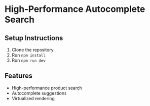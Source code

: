 # High-Performance Autocomplete Search

## Setup Instructions
1. Clone the repository
2. Run `npm install`
3. Run `npm run dev`

## Features
- High-performance product search
- Autocomplete suggestions
- Virtualized rendering